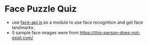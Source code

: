 # Face Puzzle Quiz

- use [face-api.js](https://github.com/justadudewhohacks/face-api.js) as a module to use face recognition and get face landmarks.
- 5 sample face images were from https://this-person-does-not-exist.com/
